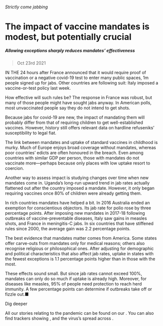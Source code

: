 ###### Strictly come jabbing
# The impact of vaccine mandates is modest, but potentially crucial 
##### Allowing exceptions sharply reduces mandates’ effectiveness 
> Oct 23rd 2021 



IN THE 24 hours after France announced that it would require proof of vaccination or a negative covid-19 test to enter many public spaces, 1m people signed up for jabs. Other countries are following suit: Italy imposed a vaccine-or-test policy last week.
How effective will such rules be? The response in France was robust, but many of those people might have sought jabs anyway. In American polls, most unvaccinated people say they do not intend to get shots.

Because jabs for covid-19 are new, the impact of mandating them will probably differ from that of requiring children to get well-established vaccines. However, history still offers relevant data on hardline refuseniks’ susceptibility to legal fiat.



The link between mandates and uptake of standard vaccines in childhood is murky. Much of Europe enjoys broad coverage without mandates, whereas poor countries’ edicts are often honoured in the breach. Even among countries with similar GDP per person, those with mandates do not vaccinate more—perhaps because only places with low uptake resort to coercion.
Another way to assess impact is studying changes over time when new mandates come in. Uganda’s long-run upward trend in jab rates actually flattened out after the country imposed a mandate. However, it only began requiring vaccines once 80% of children were already getting them.
In rich countries mandates have helped a bit. In 2016 Australia ended an exemption for conscientious objectors. Its jab rate for polio rose by three percentage points. After imposing new mandates in 2017-18 following outbreaks of vaccine-preventable diseases, Italy saw gains in measles shots, and France in meningitis-C jabs. In six countries that have stiffened rules since 2000, the average gain was 2.2 percentage points.



The best evidence that mandates matter comes from America. Some states offer carve-outs from mandates only for medical reasons; others also recognise religious or philosophical ones. After adjusting for demographic and political characteristics that also affect jab rates, uptake in states with the fewest exceptions is 1.1 percentage points higher than in those with the most.
These effects sound small. But since jab rates cannot exceed 100%, mandates can only do so much if uptake is already high. Moreover, for diseases like measles, 95% of people need protection to reach herd immunity. A few percentage points can determine if outbreaks take off or fizzle out.■
Dig deeper
All our stories relating to the pandemic can be found on our . You can also find trackers showing ,  and the virus’s spread across .
